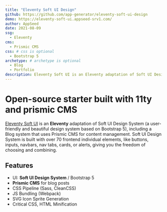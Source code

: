 ```yaml
---
title: "Eleventy Soft UI Design"
github: https://github.com/app-generator/eleventy-soft-ui-design
demo: https://eleventy-soft-ui.appseed-srv1.com/
author: AppSeed
date: 2021-08-09
ssg:
  - Eleventy
cms:
  - Prismic CMS
css: # css is optional
  - Bootstrap 5 
archetype: # archetype is optional
  - Blog
  - Portfolio
description: Eleventy Soft UI is an Eleventy adaptation of Soft UI Design System, a modern Bootstrap 5 Design, including a Blog system that uses Prismic CMS for content management 
---
```


# Open-source starter built with 11ty and prismic CMS

[Eleventy Soft UI](https://appseed.us/product/eleventy-soft-ui) is an **Eleventy** adaptation of Soft UI Design System (a user-friendly and beautiful design system based on Bootstrap 5), including a Blog system that uses Prismic CMS for content management. 
Soft UI Design System is built with over 70 frontend individual elements, like buttons, inputs, navbars, nav tabs, cards, or alerts, giving you the freedom of choosing and combining. 

## Features

- UI: **Soft UI Design System** / Bootstrap 5
- **Prismic CMS** for blog posts
- CSS Pipeline (Sass, CleanCSS)
- JS Bundling (Webpack)
- SVG Icon Sprite Generation
- Critical CSS, HTML Minification
